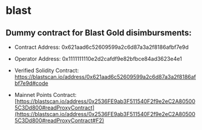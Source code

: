 # blast
## Dummy contract for Blast Gold disimbursments:

- Contract Address: 0x621aad6c52609599a2c6d87a3a2f8186afbf7e9d
- Operator Address: 0x1111111110e2d2cafdf9e82bfbce84ad3623e4e1

- Verified Solidity Contract: https://blastscan.io/address/0x621aad6c52609599a2c6d87a3a2f8186afbf7e9d#code
- Mainnet Points Contract: [https://blastscan.io/address/0x2536FE9ab3F511540F2f9e2eC2A805005C3Dd800#readProxyContract](https://blastscan.io/address/0x2536FE9ab3F511540F2f9e2eC2A805005C3Dd800#readProxyContract#F2)
